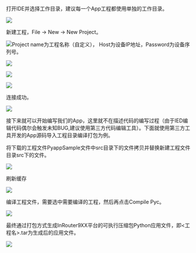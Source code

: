 打开IDE并选择工作目录，建议每一个App工程都使用单独的工作目录。

![](/assets/iedworkspaceselection.png)

新建工程，File -&gt; New -&gt; New Project。

![](/assets/newproject1.png)Project name为工程名称（自定义）， Host为设备IP地址，Password为设备序列号。

![](/assets/newproject2.png)

![](/assets/newproject3.png)

![](/assets/configpythonenv.png)

连接成功。

![](/assets/connectscheck.png)

接下来就可以开始编写我们的App，这里就不在描述代码的编写过程（由于IED编辑代码偶尔会触发未知BUG,建议使用第三方代码编辑工具）。下面就使用第三方工具开发的App源码导入工程目录编译打包为例。

将下载的工程文件PyappSample文件中src目录下的文件拷贝并替换新建工程文件目录src下的文件。

![](/assets/newappcode.png)

刷新缓存

![](/assets/refresh.png)

编译工程文件，需要选中需要编译的工程，然后再点击Compile Pyc。

![](/assets/compile.png)

最终通过打包方式生成InRouter9XX平台的可执行压缩包Python应用文件，即&lt;工程名&gt;.tar为生成后的应用文件。

![](/assets/packaging.png)

